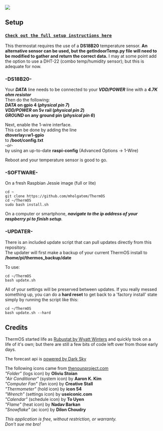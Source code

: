[<img src="../gh-pages/images/banner.jpg">](https://mholgatem.github.io/ThermOS/)

## Setup
### [`Check out the full setup instructions here`](https://mholgatem.github.io/ThermOS/setup)

This thermostat requires the use of a **DS18B20** temperature sensor. **An alternative sensor can be used, but the getIndoorTemp.py file will need to be modified to gather and return the correct data.** I may at some point add the option to use a DHT-22 (combo temp/humidity sensor); but this is adequate for now. 

### -DS18B20-
Your ***DATA*** line needs to be connected to your ***VDD/POWER*** line with a ***4.7K ohm resistor***<br>
Then do the following:<br>
***DATA* on gpio 4 (*physical pin 7*)<br>
*VDD/POWER* on 5v rail (*physical pin 2*)<br>
*GROUND* on any ground pin (*physical pin 6*)**

Next, enable the 1-wire interface.<br>
This can be done by adding the line<br>
**dtoverlay=w1-gpio**<br>
to **/boot/config.txt**<br>
     *-or-*<br>
by using an up-to-date **raspi-config** (Advanced Options -> 1-Wire)

Reboot and your temperature sensor is good to go.

### -SOFTWARE-
On a fresh Raspbian Jessie image (full or lite)<br>

```
cd ~  
git clone https://github.com/mholgatem/ThermOS  
cd ~/ThermOS  
sudo bash install.sh
```
On a computer or smartphone, ***navigate to the ip address of your raspberry pi to finish setup***.

### -UPDATER-
There is an included update script that can pull updates directly from this repository. <br>The updater will first make a backup of your current ThermOS install to **/home/pi/thermos_backup/date**

To use:

```
cd ~/ThermOS
bash update.sh
```
All of your settings will be preserved between updates. If you really messed something up, you can do a **hard reset** to get back to a 'factory install' state simply by running the script like this:

```
cd ~/ThermOS
bash update.sh --hard
```

## Credits
ThermOS started life as [Rubustat by Wyatt Winters](https://github.com/wywin/Rubustat) and quickly took on a life of it's own; but there are still a few bits of code left over from those early days.

The forecast api is [powered by Dark Sky](https://darksky.net/poweredby/)

The following icons came from [thenounproject.com](https://thenounproject.com)<br>
*"Folder"* (logs icon) by **Oliviu Stoian**<br>
*"Air Conditioner"* (system icon) by **Aaron K. Kim**<br>
*"Computer Fan"* (fan icon) by **Creative Stall**<br>
*"Thermometer"* (hold icon) by **icon 54**<br>
*"Wrench"* (settings icon) by **useiconic.com**<br>
*"Calendar"* (schedule icon) by **To Uyen**<br>
*"Flame"* (heat icon) by **Nadav Barkan**<br>
*"Snowflake"* (ac icon) by **Dilon Choudry**<br>


*This application is free, without restriction, or warranty.<br>
Don't sue me bro!*
